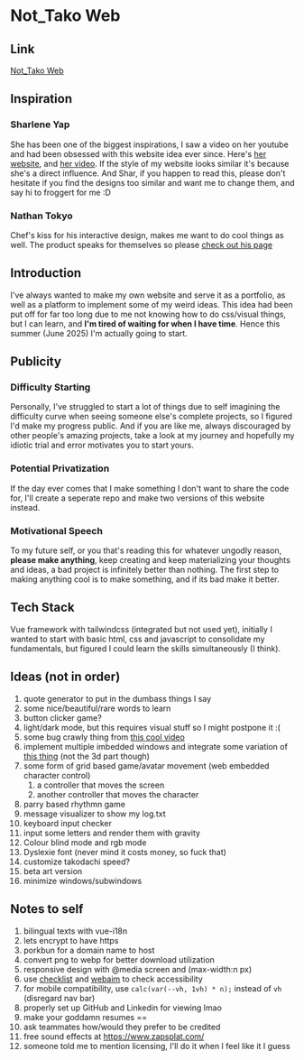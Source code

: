 # Not_Tako Web

## Link
[Not_Tako Web](https://saiko0324.github.io/nottakoweb/)

## Inspiration
### Sharlene Yap
She has been one of the biggest inspirations, I saw a video on her youtube and had been obsessed with this website idea ever since. Here's [her website](https://www.sharyap.com/), and [her video](https://www.youtube.com/watch?v=_tWh4cYCTv0). If the style of my website looks similar it's because she's a direct influence. And Shar, if you happen to read this, please don't hesitate if you find the designs too similar and want me to change them, and say hi to froggert for me \:D

### Nathan Tokyo
Chef's kiss for his interactive design, makes me want to do cool things as well. The product speaks for themselves so please [check out his page](https://nathan.tokyo/)

## Introduction
I've always wanted to make my own website and serve it as a portfolio, as well as a platform to implement some of my weird ideas. This idea had been put off for far too long due to me not knowing how to do css/visual things, but I can learn, and **I'm tired of waiting for when I have time**. Hence this summer (June 2025) I'm actually going to start.

## Publicity
### Difficulty Starting
Personally, I've struggled to start a lot of things due to self imagining the difficulty curve when seeing someone else's complete projects, so I figured I'd make my progress public. And if you are like me, always discouraged by other people's amazing projects, take a look at my journey and hopefully my idiotic trial and error motivates you to start yours.

### Potential Privatization
If the day ever comes that I make something I don't want to share the code for, I'll create a seperate repo and make two versions of this website instead.

### Motivational Speech
To my future self, or you that's reading this for whatever ungodly reason, **please make anything**, keep creating and keep materializing your thoughts and ideas, a bad project is infinitely better than nothing. The first step to making anything cool is to make something, and if its bad make it better.

## Tech Stack
Vue framework with tailwindcss (integrated but not used yet), initially I wanted to start with basic html, css and javascript to consolidate my fundamentals, but figured I could learn the skills simultaneously (I think).

## Ideas (not in order)
1. quote generator to put in the dumbass things I say
2. some nice/beautiful/rare words to learn
3. button clicker game?
4. light/dark mode, but this requires visual stuff so I might postpone it :\(
5. some bug crawly thing from [this cool video](https://youtu.be/Q_-Veut_EJ4?list=LL&t=4)
6. implement multiple imbedded windows and integrate some variation of [this thing](https://github.com/bgstaal/multipleWindow3dScene) (not the 3d part though)
7. some form of grid based game/avatar movement (web embedded character control)
   1. a controller that moves the screen
   2. another controller that moves the character
8. parry based rhythmn game
9.  message visualizer to show my log.txt
10. keyboard input checker
11. input some letters and render them with gravity
12. Colour blind mode and rgb mode
13. Dyslexie font (never mind it costs money, so fuck that)
14. customize takodachi speed?
15. beta art version
16. minimize windows/subwindows

## Notes to self
1. bilingual texts with vue-i18n
2. lets encrypt to have https
3. porkbun for a domain name to host
4. convert png to webp for better download utilization
5. responsive design with @media screen and (max-width:n px)
6. use [checklist](https://www.checklist.design/) and [webaim](https://webaim.org/) to check accessibility
7. for mobile compatibility, use `calc(var(--vh, 1vh) * n);` instead of `vh` (disregard nav bar)
8. properly set up GitHub and Linkedin for viewing lmao
9. make your goddamn resumes ==
10. ask teammates how/would they prefer to be credited
11. free sound effects at https://www.zapsplat.com/
12. someone told me to mention licensing, I'll do it when I feel like it I guess